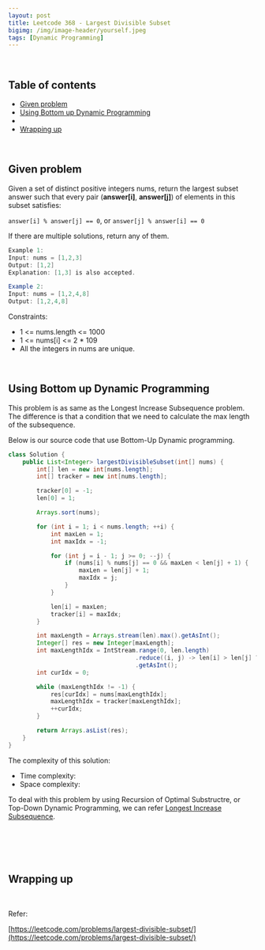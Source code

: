 ```yaml
---
layout: post
title: Leetcode 368 - Largest Divisible Subset
bigimg: /img/image-header/yourself.jpeg
tags: [Dynamic Programming]
---
```





<br>

## Table of contents
- [Given problem](#given-problem)
- [Using Bottom up Dynamic Programming](#using-bottom-up-dynamic-programming)
- []()
- [Wrapping up](#wrapping-up)

<br>

## Given problem

Given a set of distinct positive integers nums, return the largest subset answer such that every pair (**answer[i]**, **answer[j]**) of elements in this subset satisfies:

```answer[i] % answer[j] == 0```, or ```answer[j] % answer[i] == 0```

If there are multiple solutions, return any of them.

```java
Example 1:
Input: nums = [1,2,3]
Output: [1,2]
Explanation: [1,3] is also accepted.

Example 2:
Input: nums = [1,2,4,8]
Output: [1,2,4,8]
```

Constraints:
- 1 <= nums.length <= 1000
- 1 <= nums[i] <= 2 * 109
- All the integers in nums are unique.

<br>

## Using Bottom up Dynamic Programming

This problem is as same as the Longest Increase Subsequence problem. The difference is that a condition that we need to calculate the max length of the subsequence.

Below is our source code that use Bottom-Up Dynamic programming.

```java
class Solution {
    public List<Integer> largestDivisibleSubset(int[] nums) {
        int[] len = new int[nums.length];
        int[] tracker = new int[nums.length];

        tracker[0] = -1;
        len[0] = 1;

        Arrays.sort(nums);

        for (int i = 1; i < nums.length; ++i) {
            int maxLen = 1;
            int maxIdx = -1;

            for (int j = i - 1; j >= 0; --j) {
                if (nums[i] % nums[j] == 0 && maxLen < len[j] + 1) {
                    maxLen = len[j] + 1;
                    maxIdx = j;
                }
            }

            len[i] = maxLen;
            tracker[i] = maxIdx;
        }

        int maxLength = Arrays.stream(len).max().getAsInt();
        Integer[] res = new Integer[maxLength];
        int maxLengthIdx = IntStream.range(0, len.length)
                                    .reduce((i, j) -> len[i] > len[j] ? i : j)
                                    .getAsInt();
        int curIdx = 0;

        while (maxLengthIdx != -1) {
            res[curIdx] = nums[maxLengthIdx];
            maxLengthIdx = tracker[maxLengthIdx];
            ++curIdx;
        }

        return Arrays.asList(res);
    }
}
```

The complexity of this solution:
- Time complexity:
- Space complexity:

To deal with this problem by using Recursion of Optimal Substructre, or Top-Down Dynamic Programming, we can refer [Longest Increase Subsequence](https://ducmanhphan.github.io/2021-01-25-longest-increase-subsequence/).

<br>

## 





<br>

## Wrapping up




<br>

Refer:

[https://leetcode.com/problems/largest-divisible-subset/](https://leetcode.com/problems/largest-divisible-subset/)